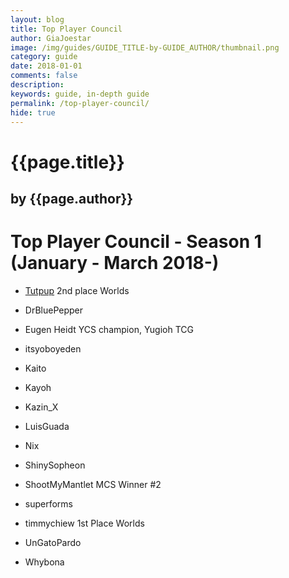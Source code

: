 ```yaml
---
layout: blog
title: Top Player Council
author: GiaJoestar
image: /img/guides/GUIDE_TITLE-by-GUIDE_AUTHOR/thumbnail.png
category: guide
date: 2018-01-01
comments: false
description: 
keywords: guide, in-depth guide
permalink: /top-player-council/
hide: true
---
```


# {{page.title}}
## by {{page.author}}

# Top Player Council - Season 1 (January - March 2018-)

* [Tutpup](https://duellinksmeta.netlify.com/authors/tutpup)
2nd place Worlds

* DrBluePepper

* Eugen Heidt 
YCS champion, Yugioh TCG

* itsyoboyeden

* Kaito

* Kayoh

* Kazin_X

* LuisGuada

* Nix

* ShinySopheon

* ShootMyMantlet
MCS Winner #2

* superforms

* timmychiew
1st Place Worlds

* UnGatoPardo

* Whybona
